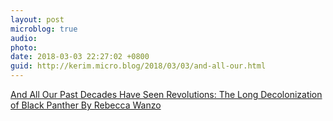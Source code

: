 ```yaml
---
layout: post
microblog: true
audio: 
photo: 
date: 2018-03-03 22:27:02 +0800
guid: http://kerim.micro.blog/2018/03/03/and-all-our.html
---
```

[And All Our Past Decades Have Seen Revolutions: The Long Decolonization of Black Panther By Rebecca Wanzo](http://www.theblackscholar.org/past-decades-seen-revolutions-long-decolonization-black-panther-rebecca-wanzo/)

